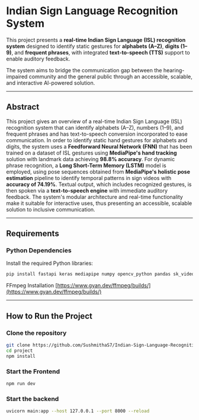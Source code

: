 #  Indian Sign Language Recognition System

This project presents a **real-time Indian Sign Language (ISL) recognition system** designed to identify static gestures for **alphabets (A–Z)**, **digits (1–9)**, and **frequent phrases**, with integrated **text-to-speech (TTS)** support to enable auditory feedback.

The system aims to bridge the communication gap between the hearing-impaired community and the general public through an accessible, scalable, and interactive AI-powered solution.

---

##  Abstract

This project gives an overview of a real-time Indian Sign Language (ISL) recognition system that can identify alphabets (A–Z), numbers (1–9), and frequent phrases and has text-to-speech conversion incorporated to ease communication. In order to identify static hand gestures for alphabets and digits, the system uses a **Feedforward Neural Network (FNN)** that has been trained on a dataset of ISL gestures using **MediaPipe's hand tracking** solution with landmark data achieving **98.8% accuracy**. For dynamic phrase recognition, a **Long Short-Term Memory (LSTM)** model is employed, using pose sequences obtained from **MediaPipe's holistic pose estimation** pipeline to identify temporal patterns in sign videos with **accuracy of 74.19%**. Textual output, which includes recognized gestures, is then spoken via a **text-to-speech engine** with immediate auditory feedback. The system's modular architecture and real-time functionality make it suitable for interactive uses, thus presenting an accessible, scalable solution to inclusive communication.

---


## Requirements

### Python Dependencies
Install the required Python libraries:
```bash
pip install fastapi keras mediapipe numpy opencv_python pandas sk_video tensorflow uvicorn
```
FFmpeg Installation 
[https://www.gyan.dev/ffmpeg/builds/](https://www.gyan.dev/ffmpeg/builds/)

---

## How to Run the Project

### Clone the repository
```bash
git clone https://github.com/SushmithaS7/Indian-Sign-Language-Recognition.git
cd project
npm install
```

### Start the Frontend

```bash
npm run dev
```

### Start the backend

```bash
uvicorn main:app --host 127.0.0.1 --port 8000 --reload
```

 

